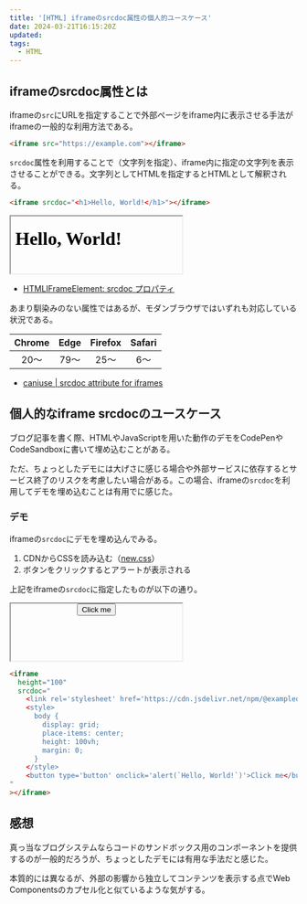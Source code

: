 ```yaml
---
title: '[HTML] iframeのsrcdoc属性の個人的ユースケース'
date: 2024-03-21T16:15:20Z
updated:
tags:
  - HTML
---
```


## iframeのsrcdoc属性とは

iframeの`src`にURLを指定することで外部ページをiframe内に表示させる手法がiframeの一般的な利用方法である。

```html
<iframe src="https://example.com"></iframe>
```

`srcdoc`属性を利用することで（文字列を指定）、iframe内に指定の文字列を表示させることができる。文字列としてHTMLを指定するとHTMLとして解釈される。

```html
<iframe srcdoc="<h1>Hello, World!</h1>"></iframe>
```

<iframe data-sandbox title="h1要素を表示するデモ" srcdoc="<h1>Hello, World!</h1>" height="100"></iframe>

- [HTMLIFrameElement: srcdoc プロパティ](https://developer.mozilla.org/ja/docs/Web/API/HTMLIFrameElement/srcdoc)

あまり馴染みのない属性ではあるが、モダンブラウザではいずれも対応している状況である。

| Chrome | Edge | Firefox | Safari |
| :----: | :--: | :-----: | :----: |
|  20〜  | 79〜 |  25〜   |  6〜   |

- [caniuse | srcdoc attribute for iframes](https://caniuse.com/iframe-srcdoc)

## 個人的なiframe srcdocのユースケース

ブログ記事を書く際、HTMLやJavaScriptを用いた動作のデモをCodePenやCodeSandboxに書いて埋め込むことがある。

ただ、ちょっとしたデモには大げさに感じる場合や外部サービスに依存するとサービス終了のリスクを考慮したい場合がある。この場合、iframeの`srcdoc`を利用してデモを埋め込むことは有用でに感じた。

### デモ

iframeの`srcdoc`にデモを埋め込んでみる。

1. CDNからCSSを読み込む（[new.css](https://newcss.net/)）
2. ボタンをクリックするとアラートが表示される

上記をiframeの`srcdoc`に指定したものが以下の通り。

<iframe 
  data-sandbox
  title="CDNからCSS、ボタンとアラートのデモ"
  height="100"
  srcdoc="
    <link rel='stylesheet' href='https://cdn.jsdelivr.net/npm/@exampledev/new.css@1.1.2/new.min.css'>
    <style>
      body {
        display: grid;
        place-items: center;
        height: 100%;
        margin: 0;
      }
    </style>
    <button type='button' onclick='alert(`Hello, World!`)'>Click me</button>
"></iframe>

```html
<iframe
  height="100"
  srcdoc="
    <link rel='stylesheet' href='https://cdn.jsdelivr.net/npm/@exampledev/new.css@1.1.2/new.min.css'>
    <style>
      body {
        display: grid;
        place-items: center;
        height: 100vh;
        margin: 0;
      }
    </style>
    <button type='button' onclick='alert(`Hello, World!`)'>Click me</button>
"
></iframe>
```

## 感想

真っ当なブログシステムならコードのサンドボックス用のコンポーネントを提供するのが一般的だろうが、ちょっとしたデモには有用な手法だと感じた。

本質的には異なるが、外部の影響から独立してコンテンツを表示する点でWeb Componentsのカプセル化と似ているような気がする。

